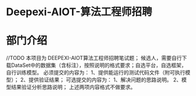 # Deepexi-AIOT-算法工程师招聘
# 部门介绍
//TODO
本项目为 DEEPEXI-AIOT算法工程师招聘笔试题；
候选人，需要自行下载DataSet中的数据集（含标注），按照说明的格式要求；自选平台，自选框架，自行训练模型。
必须提交的内容为：
1、提供能运行的测试代码文件（附可执行模型）；
2、提供验证结果；
可选提交的内容为：
1、解决问题的思路说明。
2、模型结果验证分析思路说明；
上述两项内容格式不做要求。
